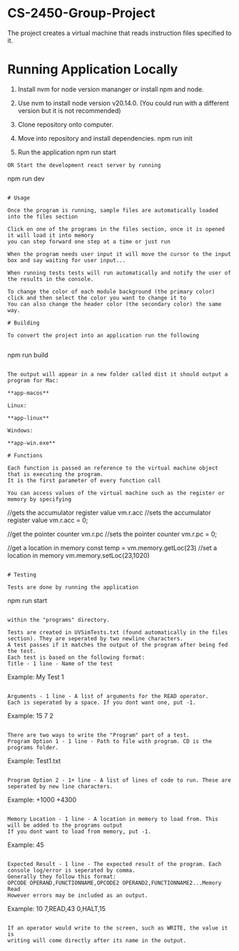 # CS-2450-Group-Project

The project creates a virtual machine that reads instruction files specified to it.

# Running Application Locally

1. Install nvm for node version mananger or install npm and node.
2. Use nvm to install node version v20.14.0. (You could run with a different version but it is not recommended)
3. Clone repository onto computer.
4. Move into repository and install dependencies.
   npm run init

5. Run the application
   npm run start

```
OR Start the development react server by running

```

npm run dev

```

# Usage

Once the program is running, sample files are automatically loaded into the files section

Click on one of the programs in the files section, once it is opened it will load it into memory
you can step forward one step at a time or just run

When the program needs user input it will move the cursor to the input box and say waiting for user input...

When running tests tests will run automatically and notify the user of the results in the console.

To change the color of each module background (the primary color)
click and then select the color you want to change it to
You can also change the header color (the secondary color) the same
way.

# Building

To convert the project into an application run the following


```

npm run build

```

The output will appear in a new folder called dist it should output a program for Mac:

**app-macos**

Linux:

**app-linux**

Windows:

**app-win.exe**

# Functions

Each function is passed an reference to the virtual machine object that is executing the program.
It is the first parameter of every function call

You can access values of the virtual machine such as the register or memory by specifying

```

//gets the accumulator register value
vm.r.acc
//sets the accumulator register value
vm.r.acc = 0;

//get the pointer counter
vm.r.pc
//sets the pointer counter
vm.r.pc = 0;

//get a location in memory
const temp = vm.memory.getLoc(23)
//set a location in memory
vm.memory.setLoc(23,1020)

```

# Testing

Tests are done by running the application

```

npm run start

```

within the "programs" directory.

Tests are created in UVSimTests.txt (found automatically in the files section). They are seperated by two newline characters.
A test passes if it matches the output of the program after being fed the test.
Each test is based on the following format:
Title - 1 line - Name of the test

```

Example:
My Test 1

```

Arguments - 1 line - A list of arguments for the READ operator.
Each is seperated by a space. If you dont want one, put -1.

```

Example:
15 7 2

```

There are two ways to write the "Program" part of a test.
Program Option 1 - 1 line - Path to file with program. CD is the programs folder.

```

Example:
Test1.txt

```

Program Option 2 - 1+ line - A list of lines of code to run. These are seperated by new line characters.

```

Example:
+1000
+4300

```

Memory Location - 1 line - A location in memory to load from. This will be added to the programs output
If you dont want to load from memory, put -1.

```

Example:
45

```

Expected Result - 1 line - The expected result of the program. Each console log/error is seperated by comma.
Generally they follow this format:
OPCODE OPERAND,FUNCTIONNAME,OPCODE2 OPERAND2,FUNCTIONNAME2...Memory Read
However errors may be included as an output.

```

Example:
10 7,READ,43 0,HALT,15

```

If an operator would write to the screen, such as WRITE, the value it is
writing will come directly after its name in the output.
```
